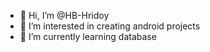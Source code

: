 - 👋 Hi, I’m @HB-Hridoy
- 👀 I’m interested in creating android projects
- 🌱 I’m currently learning database

<!---
HB-Hridoy/HB-Hridoy is a ✨ special ✨ repository because its `README.md` (this file) appears on your GitHub profile.
You can click the Preview link to take a look at your changes.
--->
